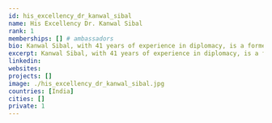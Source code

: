 ```yaml
---
id: his_excellency_dr_kanwal_sibal
name: His Excellency Dr. Kanwal Sibal
rank: 1
memberships: [] # ambassadors
bio: Kanwal Sibal, with 41 years of experience in diplomacy, is a former Foreign Secretary to the Government of India. He has served as Ambassador to Turkey, Egypt, France and Russia. He was a member of India's National Security Advisory Board from 2008 to 2010. He is on the Board of the New York based East-West Institute. He has written more than 450 Op-Eds and other articles for major national journals and periodicals on international affairs. He was made a Grand Officier of the Ordre National du Merite by the French President. In 2017 he received the Padam Shree award from the President of India. Ambassador fell in love with Threefold The use of the internet will explode in the years ahead as more and more people across the globe connect to it as countries lagging behind in internet usage catch up with the rest. Energy use will grow commensurately and hence the need for “green” solutions which, I believe, the model proposed by the ThreeFold foundation will promote through highly efficient energy storage, distributed computing, anti-hacking safeguards, and protecting our rights to privacy through blockchain, and all this through an innovative financial structure. 
excerpt: Kanwal Sibal, with 41 years of experience in diplomacy, is a former Foreign Secretary to the Government of India.
linkedin: 
websites: 
projects: []
image: ./his_excellency_dr_kanwal_sibal.jpg
countries: [India]
cities: []
private: 1
---
```

